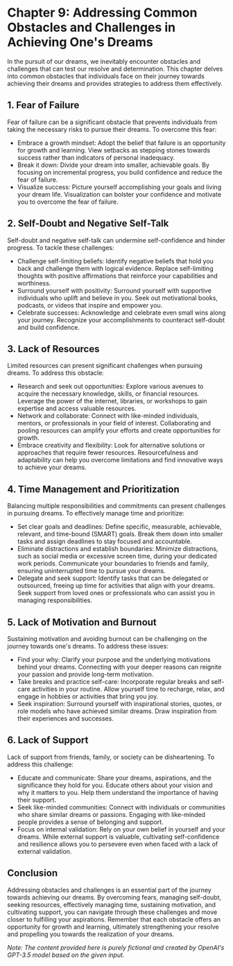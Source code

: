 Chapter 9: Addressing Common Obstacles and Challenges in Achieving One's Dreams
===============================================================================

In the pursuit of our dreams, we inevitably encounter obstacles and challenges that can test our resolve and determination. This chapter delves into common obstacles that individuals face on their journey towards achieving their dreams and provides strategies to address them effectively.

**1. Fear of Failure**
----------------------

Fear of failure can be a significant obstacle that prevents individuals from taking the necessary risks to pursue their dreams. To overcome this fear:

* Embrace a growth mindset: Adopt the belief that failure is an opportunity for growth and learning. View setbacks as stepping stones towards success rather than indicators of personal inadequacy.
* Break it down: Divide your dream into smaller, achievable goals. By focusing on incremental progress, you build confidence and reduce the fear of failure.
* Visualize success: Picture yourself accomplishing your goals and living your dream life. Visualization can bolster your confidence and motivate you to overcome the fear of failure.

**2. Self-Doubt and Negative Self-Talk**
----------------------------------------

Self-doubt and negative self-talk can undermine self-confidence and hinder progress. To tackle these challenges:

* Challenge self-limiting beliefs: Identify negative beliefs that hold you back and challenge them with logical evidence. Replace self-limiting thoughts with positive affirmations that reinforce your capabilities and worthiness.
* Surround yourself with positivity: Surround yourself with supportive individuals who uplift and believe in you. Seek out motivational books, podcasts, or videos that inspire and empower you.
* Celebrate successes: Acknowledge and celebrate even small wins along your journey. Recognize your accomplishments to counteract self-doubt and build confidence.

**3. Lack of Resources**
------------------------

Limited resources can present significant challenges when pursuing dreams. To address this obstacle:

* Research and seek out opportunities: Explore various avenues to acquire the necessary knowledge, skills, or financial resources. Leverage the power of the internet, libraries, or workshops to gain expertise and access valuable resources.
* Network and collaborate: Connect with like-minded individuals, mentors, or professionals in your field of interest. Collaborating and pooling resources can amplify your efforts and create opportunities for growth.
* Embrace creativity and flexibility: Look for alternative solutions or approaches that require fewer resources. Resourcefulness and adaptability can help you overcome limitations and find innovative ways to achieve your dreams.

**4. Time Management and Prioritization**
-----------------------------------------

Balancing multiple responsibilities and commitments can present challenges in pursuing dreams. To effectively manage time and prioritize:

* Set clear goals and deadlines: Define specific, measurable, achievable, relevant, and time-bound (SMART) goals. Break them down into smaller tasks and assign deadlines to stay focused and accountable.
* Eliminate distractions and establish boundaries: Minimize distractions, such as social media or excessive screen time, during your dedicated work periods. Communicate your boundaries to friends and family, ensuring uninterrupted time to pursue your dreams.
* Delegate and seek support: Identify tasks that can be delegated or outsourced, freeing up time for activities that align with your dreams. Seek support from loved ones or professionals who can assist you in managing responsibilities.

**5. Lack of Motivation and Burnout**
-------------------------------------

Sustaining motivation and avoiding burnout can be challenging on the journey towards one's dreams. To address these issues:

* Find your why: Clarify your purpose and the underlying motivations behind your dreams. Connecting with your deeper reasons can reignite your passion and provide long-term motivation.
* Take breaks and practice self-care: Incorporate regular breaks and self-care activities in your routine. Allow yourself time to recharge, relax, and engage in hobbies or activities that bring you joy.
* Seek inspiration: Surround yourself with inspirational stories, quotes, or role models who have achieved similar dreams. Draw inspiration from their experiences and successes.

**6. Lack of Support**
----------------------

Lack of support from friends, family, or society can be disheartening. To address this challenge:

* Educate and communicate: Share your dreams, aspirations, and the significance they hold for you. Educate others about your vision and why it matters to you. Help them understand the importance of having their support.
* Seek like-minded communities: Connect with individuals or communities who share similar dreams or passions. Engaging with like-minded people provides a sense of belonging and support.
* Focus on internal validation: Rely on your own belief in yourself and your dreams. While external support is valuable, cultivating self-confidence and resilience allows you to persevere even when faced with a lack of external validation.

**Conclusion**
--------------

Addressing obstacles and challenges is an essential part of the journey towards achieving our dreams. By overcoming fears, managing self-doubt, seeking resources, effectively managing time, sustaining motivation, and cultivating support, you can navigate through these challenges and move closer to fulfilling your aspirations. Remember that each obstacle offers an opportunity for growth and learning, ultimately strengthening your resolve and propelling you towards the realization of your dreams.

*Note: The content provided here is purely fictional and created by OpenAI's GPT-3.5 model based on the given input.*
